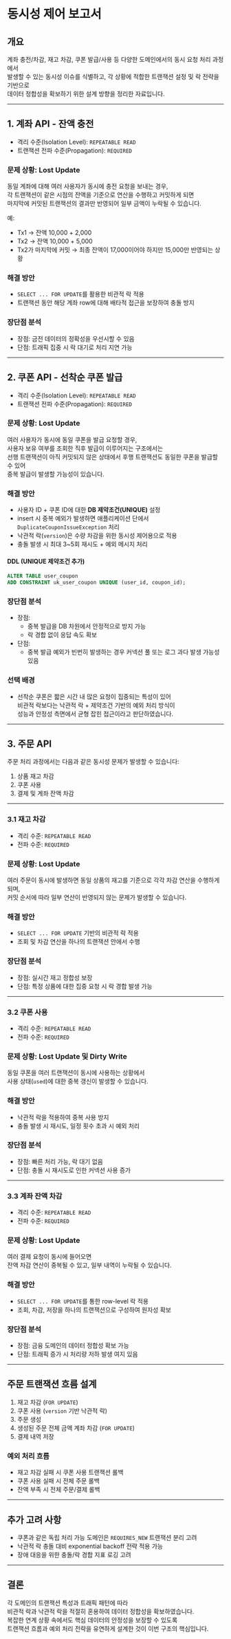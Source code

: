 # 동시성 제어 보고서

## 개요

계좌 충전/차감, 재고 차감, 쿠폰 발급/사용 등 다양한 도메인에서의 동시 요청 처리 과정에서  
발생할 수 있는 동시성 이슈를 식별하고, 각 상황에 적합한 트랜잭션 설정 및 락 전략을 기반으로  
데이터 정합성을 확보하기 위한 설계 방향을 정리한 자료입니다.

---

## 1. 계좌 API - 잔액 충전

- 격리 수준(Isolation Level): `REPEATABLE READ`
- 트랜잭션 전파 수준(Propagation): `REQUIRED`

### 문제 상황: Lost Update

동일 계좌에 대해 여러 사용자가 동시에 충전 요청을 보내는 경우,  
각 트랜잭션이 같은 시점의 잔액을 기준으로 연산을 수행하고 커밋하게 되면  
마지막에 커밋된 트랜잭션의 결과만 반영되어 일부 금액이 누락될 수 있습니다.

예:
- Tx1 → 잔액 10,000 + 2,000
- Tx2 → 잔액 10,000 + 5,000
- Tx2가 마지막에 커밋 → 최종 잔액이 17,000이어야 하지만 15,000만 반영되는 상황

### 해결 방안

- `SELECT ... FOR UPDATE`를 활용한 비관적 락 적용
- 트랜잭션 동안 해당 계좌 row에 대해 배타적 접근을 보장하여 충돌 방지

### 장단점 분석

- 장점: 금전 데이터의 정확성을 우선시할 수 있음
- 단점: 트래픽 집중 시 락 대기로 처리 지연 가능

---
## 2. 쿠폰 API - 선착순 쿠폰 발급

- 격리 수준(Isolation Level): `REPEATABLE READ`
- 트랜잭션 전파 수준(Propagation): `REQUIRED`

### 문제 상황: Lost Update

여러 사용자가 동시에 동일 쿠폰을 발급 요청할 경우,  
사용자 보유 여부를 조회한 직후 발급이 이루어지는 구조에서는  
선행 트랜잭션이 아직 커밋되지 않은 상태에서 후행 트랜잭션도 동일한 쿠폰을 발급할 수 있어  
중복 발급이 발생할 가능성이 있습니다.

### 해결 방안

- 사용자 ID + 쿠폰 ID에 대한 **DB 제약조건(UNIQUE)** 설정
- insert 시 중복 예외가 발생하면 애플리케이션 단에서 `DuplicateCouponIssueException` 처리
- 낙관적 락(`version`)은 수량 차감을 위한 동시성 제어용으로 적용
- 충돌 발생 시 최대 3~5회 재시도 + 예외 메시지 처리

#### DDL (UNIQUE 제약조건 추가)

```sql
ALTER TABLE user_coupon
ADD CONSTRAINT uk_user_coupon UNIQUE (user_id, coupon_id);
```

### 장단점 분석

- 장점:
  - 중복 발급을 DB 차원에서 안정적으로 방지 가능
  - 락 경합 없이 응답 속도 확보
- 단점:
  - 중복 발급 예외가 빈번히 발생하는 경우 커넥션 풀 또는 로그 과다 발생 가능성 있음

### 선택 배경

- 선착순 쿠폰은 짧은 시간 내 많은 요청이 집중되는 특성이 있어  
  비관적 락보다는 낙관적 락 + 제약조건 기반의 예외 처리 방식이  
  성능과 안정성 측면에서 균형 잡힌 접근이라고 판단하였습니다.

---

## 3. 주문 API

주문 처리 과정에서는 다음과 같은 동시성 문제가 발생할 수 있습니다:

1. 상품 재고 차감
2. 쿠폰 사용
3. 결제 및 계좌 잔액 차감

---

### 3.1 재고 차감

- 격리 수준: `REPEATABLE READ`
- 전파 수준: `REQUIRED`

### 문제 상황: Lost Update

여러 주문이 동시에 발생하면 동일 상품의 재고를 기준으로 각각 차감 연산을 수행하게 되며,  
커밋 순서에 따라 일부 연산이 반영되지 않는 문제가 발생할 수 있습니다.

### 해결 방안

- `SELECT ... FOR UPDATE` 기반의 비관적 락 적용
- 조회 및 차감 연산을 하나의 트랜잭션 안에서 수행

### 장단점 분석

- 장점: 실시간 재고 정합성 보장
- 단점: 특정 상품에 대한 집중 요청 시 락 경합 발생 가능

---

### 3.2 쿠폰 사용

- 격리 수준: `REPEATABLE READ`
- 전파 수준: `REQUIRED`

### 문제 상황: Lost Update 및 Dirty Write

동일 쿠폰을 여러 트랜잭션이 동시에 사용하는 상황에서  
사용 상태(`used`)에 대한 중복 갱신이 발생할 수 있습니다.

### 해결 방안

- 낙관적 락을 적용하여 중복 사용 방지
- 충돌 발생 시 재시도, 일정 횟수 초과 시 예외 처리

### 장단점 분석

- 장점: 빠른 처리 가능, 락 대기 없음
- 단점: 충돌 시 재시도로 인한 커넥션 사용 증가

---

### 3.3 계좌 잔액 차감

- 격리 수준: `REPEATABLE READ`
- 전파 수준: `REQUIRED`

### 문제 상황: Lost Update

여러 결제 요청이 동시에 들어오면  
잔액 차감 연산이 중복될 수 있고, 일부 내역이 누락될 수 있습니다.

### 해결 방안

- `SELECT ... FOR UPDATE`를 통한 row-level 락 적용
- 조회, 차감, 저장을 하나의 트랜잭션으로 구성하여 원자성 확보

### 장단점 분석

- 장점: 금융 도메인의 데이터 정합성 확보 가능
- 단점: 트래픽 증가 시 처리량 저하 발생 여지 있음

---

## 주문 트랜잭션 흐름 설계

1. 재고 차감 (`FOR UPDATE`)
2. 쿠폰 사용 (`version` 기반 낙관적 락)
3. 주문 생성
3. 생성된 주문 전체 금액 계좌 차감 (`FOR UPDATE`)
4. 결제 내역 저장

### 예외 처리 흐름

- 재고 차감 실패 시 쿠폰 사용 트랜잭션 롤백
- 쿠폰 사용 실패 시 전체 주문 롤백
- 잔액 부족 시 전체 주문/결제 롤백

---

## 추가 고려 사항

- 쿠폰과 같은 독립 처리 가능 도메인은 `REQUIRES_NEW` 트랜잭션 분리 고려
- 낙관적 락 충돌 대비 exponential backoff 전략 적용 가능
- 장애 대응을 위한 충돌/락 경합 지표 로깅 고려

---

## 결론

각 도메인의 트랜잭션 특성과 트래픽 패턴에 따라  
비관적 락과 낙관적 락을 적절히 혼용하여 데이터 정합성을 확보하였습니다.  
복잡한 연계 상황 속에서도 핵심 데이터의 안정성을 보장할 수 있도록  
트랜잭션 흐름과 예외 처리 전략을 유연하게 설계한 것이 이번 구조의 핵심입니다.